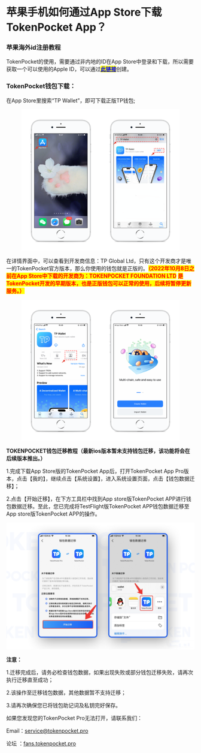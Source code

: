 # 苹果手机如何通过App Store下载TokenPocket App？

### **苹果海外id注册教程** <a href="#1" id="1"></a>

TokenPocket的使用，需要通过非内地的ID在App Store中登录和下载，所以需要获取一个可以使用的Apple ID，可以通过[<mark style="color:blue;">**此链接**</mark>](https://help.tokenpocket.pro/cn/wallet-operation/download-tp-app/id)创建。

### **TokenPocket钱包下载：** <a href="#2" id="2"></a>

在App Store里搜索“TP Wallet”，即可下载正版TP钱包;

<figure><img src="../../.gitbook/assets/image (2) (2) (2).png" alt=""><figcaption></figcaption></figure>

在详情界面中，可以查看到开发商信息：TP Global Ltd，只有这个开发商才是唯一的TokenPocket官方版本，那么你使用的钱包就是正版的。<mark style="color:red;">**（2022年10月8日之前在App Store中下载的开发商为：TOKENPOCKET FOUNDATION LTD**</mark> <mark style="color:red;">**是TokenPocket开发的早期版本，也是正版钱包可以正常的使用，后续将暂停更新服务。）**</mark>

<figure><img src="../../.gitbook/assets/image (1) (1) (1) (1).png" alt=""><figcaption></figcaption></figure>

**TOKENPOCKET钱包迁移教程（最新ios版本暂未支持钱包迁移，该功能将会在后续版本推出。）**

1.完成下载App Store版的TokenPocket App后，打开TokenPocket App Pro版本，点击【我的】，继续点击【系统设置】，进入系统设置页面，点击【钱包数据迁移】；

2.点击【开始迁移】，在下方工具栏中找到App store版TokenPocket APP进行钱包数据迁移。至此，您已完成将TestFlight版TokenPocket APP钱包数据迁移至App store版TokenPocket APP的操作。

![](<../../.gitbook/assets/3 (16) (1) (1).png>)

**注意：**

1.迁移完成后，请务必检查钱包数据，如果出现失败或部分钱包迁移失败，请再次执行迁移直至成功；&#x20;

2.该操作至迁移钱包数据，其他数据暂不支持迁移；&#x20;

3.请再次确保您已将钱包助记词及私钥完好保存。



如果您发现您的TokenPocket Pro无法打开，请联系我们：

Email：service@tokenpocket.pro

论坛  ：[fans.tokenpocket.pro](https://fans.tokenpocket.pro/)
